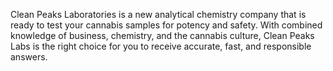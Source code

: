 Clean Peaks Laboratories is a new analytical chemistry company that is ready to test your cannabis samples for 
potency and safety.  With combined knowledge of business, chemistry, and the cannabis culture, Clean Peaks Labs 
is the right choice for you to receive accurate, fast, and responsible answers.  
